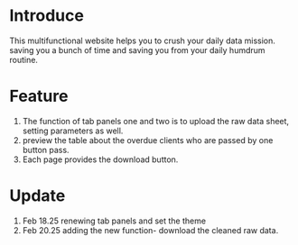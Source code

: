 # Introduce 
This multifunctional website helps you to crush your daily data mission. saving you a bunch of time and saving you from your daily humdrum routine.

# Feature
1. The function of tab panels one and two is to upload the raw data sheet, setting parameters as well.
2. preview the table about the overdue clients who are passed by one button pass.
3. Each page provides the download button.


# Update

1. Feb 18.25 renewing tab panels and set the theme 
2. Feb 20.25 adding the new function- download the cleaned raw data.
